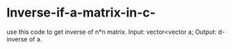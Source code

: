 # Inverse-if-a-matrix-in-c-
use this code to get inverse of n*n matrix.
Input:
  vector<vector<float> a;
Output:
  d- inverse of a.
